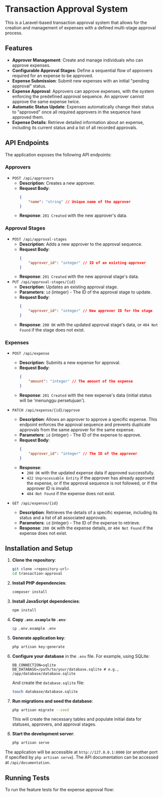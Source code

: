 # Transaction Approval System

This is a Laravel-based transaction approval system that allows for the creation and management of expenses with a defined multi-stage approval process.

## Features

* **Approver Management**: Create and manage individuals who can approve expenses.
* **Configurable Approval Stages**: Define a sequential flow of approvers required for an expense to be approved.
* **Expense Submission**: Submit new expenses with an initial "pending approval" status.
* **Expense Approval**: Approvers can approve expenses, with the system enforcing the predefined approval sequence. An approver cannot approve the same expense twice.
* **Automatic Status Update**: Expenses automatically change their status to "approved" once all required approvers in the sequence have approved them.
* **Expense Details**: Retrieve detailed information about an expense, including its current status and a list of all recorded approvals.

## API Endpoints

The application exposes the following API endpoints:

### Approvers

* `POST /api/approvers`
    * **Description**: Creates a new approver.
    * **Request Body**:
        ```json
        {
            "name": "string" // Unique name of the approver
        }
        ```
    * **Response**: `201 Created` with the new approver's data.

### Approval Stages

* `POST /api/approval-stages`
    * **Description**: Adds a new approver to the approval sequence.
    * **Request Body**:
        ```json
        {
            "approver_id": "integer" // ID of an existing approver
        }
        ```
    * **Response**: `201 Created` with the new approval stage's data.
* `PUT /api/approval-stages/{id}`
    * **Description**: Updates an existing approval stage.
    * **Parameters**: `id` (integer) - The ID of the approval stage to update.
    * **Request Body**:
        ```json
        {
            "approver_id": "integer" // New approver ID for the stage
        }
        ```
    * **Response**: `200 OK` with the updated approval stage's data, or `404 Not Found` if the stage does not exist.

### Expenses

* `POST /api/expense`
    * **Description**: Submits a new expense for approval.
    * **Request Body**:
        ```json
        {
            "amount": "integer" // The amount of the expense
        }
        ```
    * **Response**: `201 Created` with the new expense's data (initial status will be 'menunggu persetujuan').

* `PATCH /api/expense/{id}/approve`
    * **Description**: Allows an approver to approve a specific expense. This endpoint enforces the approval sequence and prevents duplicate approvals from the same approver for the same expense.
    * **Parameters**: `id` (integer) - The ID of the expense to approve.
    * **Request Body**:
        ```json
        {
            "approver_id": "integer" // The ID of the approver
        }
        ```
    * **Response**:
        * `200 OK` with the updated expense data if approved successfully.
        * `422 Unprocessable Entity` if the approver has already approved the expense, or if the approval sequence is not followed, or if the approver ID is invalid.
        * `404 Not Found` if the expense does not exist.

* `GET /api/expense/{id}`
    * **Description**: Retrieves the details of a specific expense, including its status and a list of all associated approvals.
    * **Parameters**: `id` (integer) - The ID of the expense to retrieve.
    * **Response**: `200 OK` with the expense details, or `404 Not Found` if the expense does not exist.

## Installation and Setup

1.  **Clone the repository**:
    ```bash
    git clone <repository-url>
    cd transaction-approval
    ```

2.  **Install PHP dependencies**:
    ```bash
    composer install
    ```

3.  **Install JavaScript dependencies**:
    ```bash
    npm install
    ```

4.  **Copy `.env.example` to `.env`**:
    ```bash
    cp .env.example .env
    ```

5.  **Generate application key**:
    ```bash
    php artisan key:generate
    ```

6.  **Configure your database** in the `.env` file. For example, using SQLite:
    ```
    DB_CONNECTION=sqlite
    DB_DATABASE=/path/to/your/database.sqlite # e.g., /app/database/database.sqlite
    ```
    And create the `database.sqlite` file:
    ```bash
    touch database/database.sqlite
    ```

7.  **Run migrations and seed the database**:
    ```bash
    php artisan migrate --seed
    ```
    This will create the necessary tables and populate initial data for statuses, approvers, and approval stages.

8.  **Start the development server**:
    ```bash
    php artisan serve
    ```

The application will be accessible at `http://127.0.0.1:8000` (or another port if specified by `php artisan serve`). The API documentation can be accessed at `/api/documentation`.

## Running Tests

To run the feature tests for the expense approval flow: